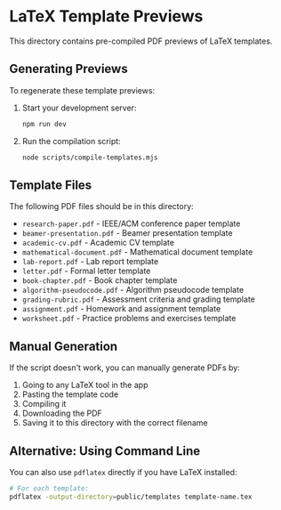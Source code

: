 # LaTeX Template Previews

This directory contains pre-compiled PDF previews of LaTeX templates.

## Generating Previews

To regenerate these template previews:

1. Start your development server:
   ```bash
   npm run dev
   ```

2. Run the compilation script:
   ```bash
   node scripts/compile-templates.mjs
   ```

## Template Files

The following PDF files should be in this directory:

- `research-paper.pdf` - IEEE/ACM conference paper template
- `beamer-presentation.pdf` - Beamer presentation template
- `academic-cv.pdf` - Academic CV template
- `mathematical-document.pdf` - Mathematical document template
- `lab-report.pdf` - Lab report template
- `letter.pdf` - Formal letter template
- `book-chapter.pdf` - Book chapter template
- `algorithm-pseudocode.pdf` - Algorithm pseudocode template
- `grading-rubric.pdf` - Assessment criteria and grading template
- `assignment.pdf` - Homework and assignment template
- `worksheet.pdf` - Practice problems and exercises template

## Manual Generation

If the script doesn't work, you can manually generate PDFs by:

1. Going to any LaTeX tool in the app
2. Pasting the template code
3. Compiling it
4. Downloading the PDF
5. Saving it to this directory with the correct filename

## Alternative: Using Command Line

You can also use `pdflatex` directly if you have LaTeX installed:

```bash
# For each template:
pdflatex -output-directory=public/templates template-name.tex
```

